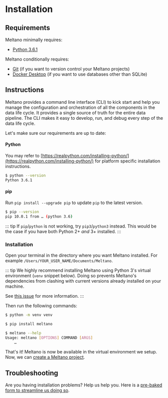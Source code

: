 # Installation

## Requirements

Meltano minimally requires:
- [Python 3.6.1](https://realpython.com/installing-python/)

Meltano conditionally requires:
- [Git](https://git-scm.com/) (if you want to version control your Meltano projects)
- [Docker Desktop](https://www.docker.com/get-started) (if you want to use databases other than SQLite)

## Instructions

Meltano provides a command line interface (CLI) to kick start and help you manage the configuration and orchestration of all the components in the data life cycle. It provides a single source of truth for the entire data pipeline. The CLI makes it easy to develop, run, and debug every step of the data life cycle.

Let's make sure our requirements are up to date:

#### Python
You may refer to [https://realpython.com/installing-python/](https://realpython.com/installing-python/) for platform specific installation instructions.

```bash
$ python --version
Python 3.6.1
```

#### pip
Run `pip install --upgrade pip` to update `pip` to the latest version.

```bash
$ pip --version
pip 10.0.1 from … (python 3.6)
```

::: tip
If `pip`/`python` is not working, try `pip3`/`python3` instead. This would be the case if you have both Python 2+ *and* 3+ installed.
:::

### Installation

Open your terminal in the directory where you want Meltano installed. For example `/Users/YOUR_USER_NAME/Documents/Meltano`.

::: tip
We highly recommend installing Meltano using Python 3's virtual environment (`venv` snippet below). Doing so prevents Meltano's dependencies from clashing with current versions already installed on your machine.

See [this issue](https://gitlab.com/meltano/meltano/issues/141) for more information.
:::

Then run the following commands:
```bash
$ python -m venv venv

$ pip install meltano
```

```bash
$ meltano --help
Usage: meltano [OPTIONS] COMMAND [ARGS]
    …
```

That's it! Meltano is now be available in the virtual environment we setup. Now, we can [create a Meltano project](/docs/tutorial.html).

## Troubleshooting

Are you having installation problems? Help us help you. Here is a [pre-baked form to streamline us doing so](https://gitlab.com/meltano/meltano/issues/new?issue%5Bassignee_id%5D=&issue%5Bmilestone_id%5D=&issuable_template=bugs).